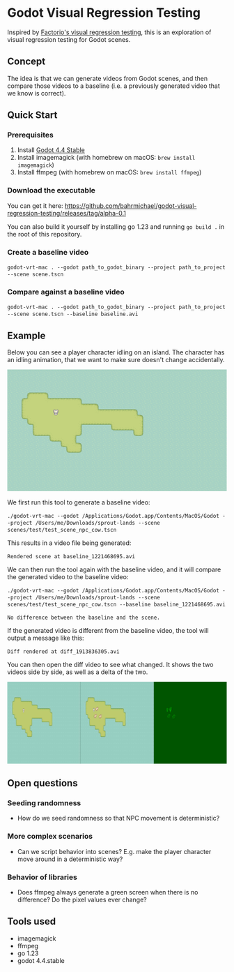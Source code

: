 # Godot Visual Regression Testing

Inspired by [Factorio's visual regression testing](https://www.youtube.com/watch?v=LXnyTZBmfXM), this is 
an exploration of visual regression testing for Godot scenes.

## Concept

The idea is that we can generate videos from Godot scenes, and then compare those videos to a baseline (i.e. a previously
generated video that we know is correct).

## Quick Start

### Prerequisites

1. Install [Godot 4.4 Stable](https://godotengine.org/download)
2. Install imagemagick (with homebrew on macOS: `brew install imagemagick`)
3. Install ffmpeg (with homebrew on macOS: `brew install ffmpeg`)

### Download the executable

You can get it here: https://github.com/bahrmichael/godot-visual-regression-testing/releases/tag/alpha-0.1

You can also build it yourself by installing go 1.23 and running `go build .` in the root of this repository.

### Create a baseline video

```
godot-vrt-mac . --godot path_to_godot_binary --project path_to_project --scene scene.tscn
```

### Compare against a baseline video

```
godot-vrt-mac . --godot path_to_godot_binary --project path_to_project --scene scene.tscn --baseline baseline.avi
```

## Example

Below you can see a player character idling on an island. The character has an idling animation, that we want to
make sure doesn't change accidentally.

![Screenshot of a godot scene with a player character standing on an island](docs/img/character_island.png)

We first run this tool to generate a baseline video:

```shell
./godot-vrt-mac --godot /Applications/Godot.app/Contents/MacOS/Godot --project /Users/me/Downloads/sprout-lands --scene scenes/test/test_scene_npc_cow.tscn
```
 
This results in a video file being generated:

```text
Rendered scene at baseline_1221468695.avi
```

We can then run the tool again with the baseline video, and it will compare the generated video to the baseline video:

```shell
./godot-vrt-mac --godot /Applications/Godot.app/Contents/MacOS/Godot --project /Users/me/Downloads/sprout-lands --scene scenes/test/test_scene_npc_cow.tscn --baseline baseline_1221468695.avi
```

```text
No difference between the baseline and the scene.
```

If the generated video is different from the baseline video, the tool will output a message like this:

```text
Diff rendered at diff_1913836305.avi
```

You can then open the diff video to see what changed. It shows the two videos side by side, as well as a delta of the two.

![Screenshot of the diff video showing two scenes side by side as well as a diff view](docs/img/character_island_diff.png)

## Open questions

### Seeding randomness

- How do we seed randomness so that NPC movement is deterministic?

### More complex scenarios

- Can we script behavior into scenes? E.g. make the player character move around in a deterministic way?

### Behavior of libraries

- Does ffmpeg always generate a green screen when there is no difference? Do the pixel values ever change?

## Tools used

- imagemagick
- ffmpeg
- go 1.23
- godot 4.4.stable
